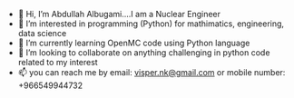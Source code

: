 - 👋 Hi, I’m Abdullah Albugami....I am a Nuclear Engineer
- 👀 I’m interested in programming (Python) for mathimatics, engineering, data science
- 🌱 I’m currently learning OpenMC code using Python language
- 💞️ I’m looking to collaborate on anything challenging in python code related to my interest
- 📫 you can reach me by email: visper.nk@gmail.com or mobile number: +966549944732

<!---
Bugami/Bugami is a ✨ special ✨ repository because its `README.md` (this file) appears on your GitHub profile.
You can click the Preview link to take a look at your changes.
--->
